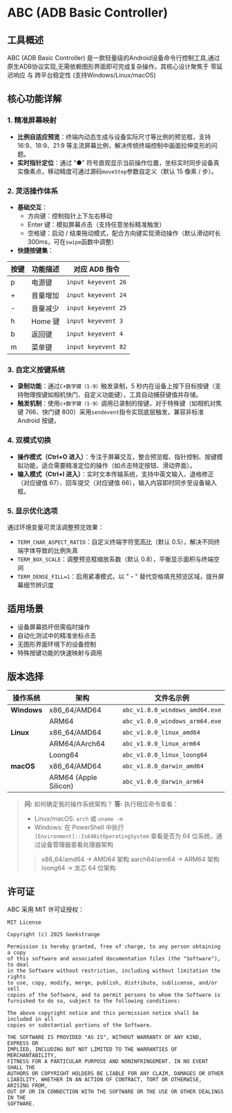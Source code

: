 # ABC (ADB Basic Controller)

## 工具概述

ABC (ADB Basic Controller) 是一款轻量级的Android设备命令行控制工具,通过原生ADB协议实现,无需依赖图形界面即可完成复杂操作。其核心设计聚焦于 零延迟响应 与 跨平台稳定性 (支持Windows/Linux/macOS)

## 核心功能详解

### 1. 精准屏幕映射

- **比例自适应预览**：终端内动态生成与设备实际尺寸等比例的预览框，支持 16:9、18:9、21:9 等主流屏幕比例，解决传统终端控制中画面拉伸变形的问题。
- **实时指针定位**：通过 "●" 符号直观显示当前操作位置，坐标实时同步设备真实像素点，移动精度可通过源码`moveStep`参数自定义（默认 15 像素 / 步）。

### 2. 灵活操作体系

- **基础交互**：
  - 方向键：控制指针上下左右移动
  - Enter 键：模拟屏幕点击（支持任意坐标精准触发）
  - 空格键：启动 / 结束拖动模式，配合方向键实现滑动操作（默认滑动时长 300ms，可在`swipe`函数中调整）
- **快捷按键集**：

| 按键 | 功能描述 | 对应 ADB 指令       |
| ---- | -------- | ------------------- |
| p    | 电源键   | `input keyevent 26` |
| +    | 音量增加 | `input keyevent 24` |
| -    | 音量减少 | `input keyevent 25` |
| h    | Home 键  | `input keyevent 3`  |
| b    | 返回键   | `input keyevent 4`  |
| m    | 菜单键   | `input keyevent 82` |

### 3. 自定义按键系统

- **录制功能**：通过`C+数字键（1-9）`触发录制，5 秒内在设备上按下目标按键（支持物理按键如相机快门、自定义功能键），工具自动捕获键值并存储。
- **触发机制**：使用`c+数字键（1-9）`调用已录制的按键，对于特殊键（如相机对焦键 766、快门键 800）采用`sendevent`指令实现底层触发，兼容非标准 Android 按键。

### 4. 双模式切换

- **操作模式（Ctrl+O 进入）**：专注于屏幕交互，整合预览框、指针控制、按键模拟功能，适合需要精准定位的操作（如点击特定按钮、滑动界面）。
- **输入模式（Ctrl+I 进入）**：实时文本传输系统，支持中英文输入、退格修正（对应键值 67）、回车提交（对应键值 66），输入内容即时同步至设备输入框。

### 5. 显示优化选项

通过环境变量可灵活调整预览效果：

- `TERM_CHAR_ASPECT_RATIO`：自定义终端字符宽高比（默认 0.5），解决不同终端字体导致的比例失真
- `TERM_BOX_SCALE`：调整预览框缩放系数（默认 0.8），平衡显示面积与终端空间
- `TERM_DENSE_FILL=1`：启用紧凑模式，以 "・" 替代空格填充预览区域，提升屏幕细节辨识度

## 适用场景

- 设备屏幕损坏但需临时操作
- 自动化测试中的精准坐标点击
- 无图形界面环境下的设备控制
- 特殊按键功能的快速映射与调用

## 版本选择

| **操作系统** | **架构**              | **文件名示例**                 |
| ------------ | --------------------- | ------------------------------ |
| **Windows**  | x86_64/AMD64          | `abc_v1.0.0_windows_amd64.exe` |
|              | ARM64                 | `abc_v1.0.0_windows_arm64.exe` |
| **Linux**    | x86_64/AMD64          | `abc_v1.0.0_linux_amd64`       |
|              | ARM64/AArch64         | `abc_v1.0.0_linux_arm64`       |
|              | Loong64               | `abc_v1.0.0_linux_loong64`     |
| **macOS**    | x86_64/AMD64          | `abc_v1.0.0_darwin_amd64`      |
|              | ARM64 (Apple Silicon) | `abc_v1.0.0_darwin_arm64`      |

> **问:** 如何确定我的操作系统架构？
> **答:** 执行相应命令查看：
>
> - Linux/macOS: `arch` 或 `uname -m`
> - Windows: 在 PowerShell 中执行 `[Environment]::Is64BitOperatingSystem` 查看是否为 64 位系统，通过设备管理器查看处理器架构
>
> > x86_64/amd64 → AMD64 架构
> > aarch64/arm64 → ARM64 架构
> > loong64 → 龙芯 64 位架构

## 许可证

ABC 采用 MIT 许可证授权：

```plaintext
MIT License

Copyright (c) 2025 Geekstrange

Permission is hereby granted, free of charge, to any person obtaining a copy
of this software and associated documentation files (the "Software"), to deal
in the Software without restriction, including without limitation the rights
to use, copy, modify, merge, publish, distribute, sublicense, and/or sell
copies of the Software, and to permit persons to whom the Software is
furnished to do so, subject to the following conditions:

The above copyright notice and this permission notice shall be included in all
copies or substantial portions of the Software.

THE SOFTWARE IS PROVIDED "AS IS", WITHOUT WARRANTY OF ANY KIND, EXPRESS OR
IMPLIED, INCLUDING BUT NOT LIMITED TO THE WARRANTIES OF MERCHANTABILITY,
FITNESS FOR A PARTICULAR PURPOSE AND NONINFRINGEMENT. IN NO EVENT SHALL THE
AUTHORS OR COPYRIGHT HOLDERS BE LIABLE FOR ANY CLAIM, DAMAGES OR OTHER
LIABILITY, WHETHER IN AN ACTION OF CONTRACT, TORT OR OTHERWISE, ARISING FROM,
OUT OF OR IN CONNECTION WITH THE SOFTWARE OR THE USE OR OTHER DEALINGS IN THE
SOFTWARE.
```

